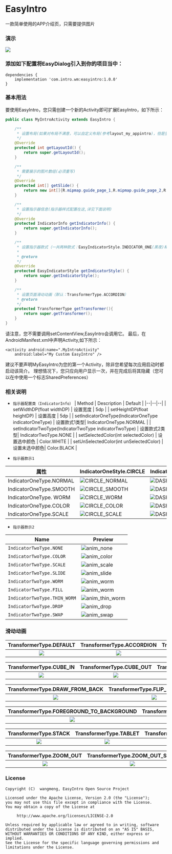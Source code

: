 # EasyIntro
一款简单使用的APP介绍页，只需要提供图片

### 演示
![](screenshots/easy_intro.gif)

### 添加如下配置将EasyDialog引入到你的项目当中：
```groovv
dependencies {
    implementation 'com.intro.wm:easyintro:1.0.0'
}
```

### 基本用法
要使用EasyIntro，您只需创建一个新的Activity即可扩展EasyIntro，如下所示：
```java
public class MyIntroActivity extends EasyIntro {

    /**
     * 设置布局(如果对布局不满意，可以自定义布局(参考layout_my_appintro)，但是里面的控件ID不能变)
     */
    @Override
    protected int getLayoutId() {
        return super.getLayoutId();
    }

    /**
     * 需要展示的图片数组(必须重写)
     */
    @Override
    protected int[] getSlide() {
        return new int[]{R.mipmap.guide_page_1,R.mipmap.guide_page_2,R.mipmap.guide_page_3,R.mipmap.guide_page_4};
    }

    /**
     * 设置指示器信息(指示器样式配置在这,详见下面说明)
     */
    @Override
    protected IndicatorInfo getIndicatorInfo() {
        return super.getIndicatorInfo();
    }

    /**
     * 设置指示器款式（一共两种款式：EasyIndicatorStyle.INDICATOR_ONE(黑夜)和EasyIndicatorStyle.INDICATOR_TWO）
     *
     * @return
     */
    @Override
    protected EasyIndicatorStyle getIndicatorStyle() {
        return super.getIndicatorStyle();
    }

    /**
     * 设置页面滑动动画（默认：TransformerType.ACCORDION）
     * @return
     */
    protected TransformerType getTransformer(){
        return super.getTransformer();
    }
}
```
请注意，您不需要调用setContentView,EasyIntro会调用它。
最后，在AndroidManifest.xml中声明Activity,如下所示：
```
<activity android:name=".MyIntroActivity"
    android:label="My Custom EasyIntro" />
```
建议不要声明MyEasyIntro为您的第一个Activity，除非您希望每次应用启动时都启动该简介。
理想情况下，您只应向用户显示一次，并在完成后将其隐藏（您可以在中使用一个标志SharedPreferences）

### 相关说明
- `指示器配置类（IndicatorInfo）`
| Method | Description | Default |
|--|--|--|
| setWidthDP(float widthDP) | 设置宽度 | 5dp |
| setHeightDP(float heightDP) | 设置高度 | 5dp |
| setIndicatorOneType(IndicatorOneType indicatorOneType) | 设置款式1类型| IndicatorOneType.NORMAL |
| setIndicatorTwoType(IndicatorTwoType indicatorTwoType) | 设置款式2类型| IndicatorTwoType.NONE |
| setSelectedColor(int selectedColor) | 设置选中颜色 | Color.WHITE |
| setUnSelectedColor(int unSelectedColor) | 设置未选中颜色| Color.BLACK |

- `指示器款示1`

| 属性 | IndicatorOneStyle.CIRCLE | IndicatorOneStyle.DASH | IndicatorOneStyle.ROUND_RECT |
|--|--|--|--|
| IndicatorOneType.NORMAL| ![CIRCLE_NORMAL](screenshots/slide_circle_normal.gif) | ![DASH_NORMAL](screenshots/style_dash_normal.gif) | ![ROUND_RECT_NORMAL](screenshots/style_round_rect_normal.gif) |
| IndicatorOneType.SMOOTH| ![CIRCLE_SMOOTH](screenshots/slide_circle_smooth.gif) | ![DASH_SMOOTH](screenshots/style_dash_smooth.gif) | ![ROUND_RECT_SMOOTH](screenshots/style_round_rect_smooth.gif) |
| IndicatorOneType. WORM| ![CIRCLE_WORM](screenshots/slide_circle_worm.gif) | ![DASH_WORM](screenshots/style_dash_worm.gif) | ![ROUND_WORM](screenshots/style_round_rect_worm.gif) |
| IndicatorOneType.COLOR| ![CIRCLE_COLOR](screenshots/slide_circle_color.gif) | ![DASH_COLOR](screenshots/style_dash_color.gif) | ![ROUND_COLOR](screenshots/style_round_rect_color.gif) |
| IndicatorOneType.SCALE| ![CIRCLE_SCALE](screenshots/slide_circle_scale.gif) | ![DASH_SCALE](screenshots/style_dash_scale.gif) | ![ROUND_SCALE](screenshots/style_round_rect_scale.gif) |

- `指示器款示2`

Name | Preview
-------- | ---
`IndicatorTwoType.NONE`|![anim_none](https://raw.githubusercontent.com/romandanylyk/PageIndicatorView/master/assets/anim_none.gif)
`IndicatorTwoType.COLOR`|![anim_color](https://raw.githubusercontent.com/romandanylyk/PageIndicatorView/master/assets/anim_color.gif)
`IndicatorTwoType.SCALE`|![anim_scale](https://raw.githubusercontent.com/romandanylyk/PageIndicatorView/master/assets/anim_scale.gif)
`IndicatorTwoType.SLIDE`|![anim_slide](https://raw.githubusercontent.com/romandanylyk/PageIndicatorView/master/assets/anim_slide.gif)
`IndicatorTwoType.WORM`|![anim_worm](https://raw.githubusercontent.com/romandanylyk/PageIndicatorView/master/assets/anim_worm.gif)
`IndicatorTwoType.FILL`|![anim_worm](https://raw.githubusercontent.com/romandanylyk/PageIndicatorView/master/assets/anim_fill.gif)
`IndicatorTwoType.THIN_WORM`|![anim_thin_worm](https://raw.githubusercontent.com/romandanylyk/PageIndicatorView/master/assets/anim_thin_worm.gif)
`IndicatorTwoType.DROP`|![anim_drop](https://raw.githubusercontent.com/romandanylyk/PageIndicatorView/master/assets/anim_drop.gif)
`IndicatorTwoType.SWAP`|![anim_swap](https://raw.githubusercontent.com/romandanylyk/PageIndicatorView/master/assets/anim_swap.gif)

### 滑动动画

|TransformerType.DEFAULT|TransformerType.ACCORDION|TransformerType.BACKGROUND_TO_FOREGROUND|
|:---:|:---:|:---:|
|![](screenshots/transformer_default.gif)|![](screenshots/transformer_accordion.gif)|![](screenshots/transformer_background_to_reground.gif)|

|TransformerType.CUBE_IN|TransformerType.CUBE_OUT|TransformerType.DEPTH_PAGE|
|:---:|:---:|:---:|
|![](screenshots/transformer_cube_in.gif)|![](screenshots/transformer_cube_out.gif)|![](screenshots/transformer_depth_page.gif)|

|TransformerType.DRAW_FROM_BACK|TransformerType.FLIP_HORIZONTAL|TransformerType.FLIP_VERTICAL|
|:---:|:---:|:---:|
|![](screenshots/transformer_draw_from_back.gif)|![](screenshots/transformer_flip_horizontal.gif)|![](screenshots/transformer_flip_vertical.gif)|

|TransformerType.FOREGROUND_TO_BACKGROUND|TransformerType.ROTATE_DOWN|TransformerType.ROTATE_UP|
|:---:|:---:|:---:|
|![](screenshots/transformer_foreground_to_background.gif)|![](screenshots/transformer_rotate_down.gif)|![](screenshots/transformer_rotate_up.gif)|

|TransformerType.STACK|TransformerType.TABLET|TransformerType.ZOOM_IN|
|:---:|:---:|:---:|
|![](screenshots/transformer_stack.gif)|![](screenshots/transformer_tablet.gif)|![](screenshots/transformer_zoom_in.gif)|

|TransformerType.ZOOM_OUT|TransformerType.ZOOM_OUT_SLIDE|
|:---:|:---:|
|![](screenshots/transformer_zoom_out.gif)|![](screenshots/transformer_zoom_out_slide.gif)|

### License
```
Copyright (C)  wangmeng, EasyIntro Open Source Project

Licensed under the Apache License, Version 2.0 (the "License");
you may not use this file except in compliance with the License.
You may obtain a copy of the License at

     http://www.apache.org/licenses/LICENSE-2.0

Unless required by applicable law or agreed to in writing, software
distributed under the License is distributed on an "AS IS" BASIS,
WITHOUT WARRANTIES OR CONDITIONS OF ANY KIND, either express or implied.
See the License for the specific language governing permissions and
limitations under the License.
```



